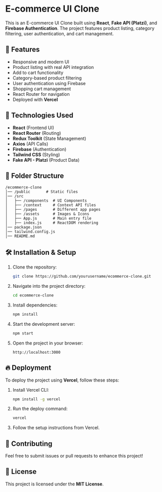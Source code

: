 # E-commerce UI Clone

This is an E-commerce UI Clone built using **React**, **Fake API (Platzi)**, and **Firebase Authentication**. The project features product listing, category filtering, user authentication, and cart management.

## 🚀 Features

- Responsive and modern UI
- Product listing with real API integration
- Add to cart functionality
- Category-based product filtering
- User authentication using Firebase
- Shopping cart management
- React Router for navigation
- Deployed with **Vercel**

## 📌 Technologies Used

- **React** (Frontend UI)
- **React Router** (Routing)
- **Redux Toolkit** (State Management)
- **Axios** (API Calls)
- **Firebase** (Authentication)
- **Tailwind CSS** (Styling)
- **Fake API - Platzi** (Product Data)

## 📂 Folder Structure

```
/ecommerce-clone
│── /public       # Static files
│── /src
│   ├── /components  # UI Components
│   ├── /context     # Context API files
│   ├── /pages       # Different app pages
│   ├── /assets      # Images & Icons
│   ├── App.js       # Main entry file
│   ├── index.js     # ReactDOM rendering
│── package.json
│── tailwind.config.js
│── README.md
```

## 🛠 Installation & Setup

1. Clone the repository:

   ```sh
   git clone https://github.com/yourusername/ecommerce-clone.git
   ```

2. Navigate into the project directory:

   ```sh
   cd ecommerce-clone
   ```

3. Install dependencies:

   ```sh
   npm install
   ```

4. Start the development server:

   ```sh
   npm start
   ```

5. Open the project in your browser:
   ```
   http://localhost:3000
   ```

## 🔥 Deployment

To deploy the project using **Vercel**, follow these steps:

1. Install Vercel CLI:
   ```sh
   npm install -g vercel
   ```
2. Run the deploy command:
   ```sh
   vercel
   ```
3. Follow the setup instructions from Vercel.

## 📝 Contributing

Feel free to submit issues or pull requests to enhance this project!

## 📜 License

This project is licensed under the **MIT License**.
